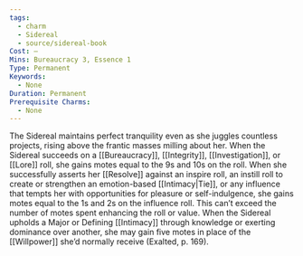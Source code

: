 ```yaml
---
tags:
  - charm
  - Sidereal
  - source/sidereal-book
Cost: —
Mins: Bureaucracy 3, Essence 1
Type: Permanent
Keywords:
  - None
Duration: Permanent
Prerequisite Charms:
  - None
---
```

The Sidereal maintains perfect tranquility even as she juggles countless projects, rising above the frantic masses milling about her. When the Sidereal succeeds on a [[Bureaucracy]], [[Integrity]], [[Investigation]], or [[Lore]] roll, she gains motes equal to the 9s and 10s on the roll. When she successfully asserts her [[Resolve]] against an inspire roll, an instill roll to create or strengthen an emotion-based [[Intimacy|Tie]], or any influence that tempts her with opportunities for pleasure or self-indulgence, she gains motes equal to the 1s and 2s on the influence roll. This can’t exceed the number of motes spent enhancing the roll or value. When the Sidereal upholds a Major or Defining [[Intimacy]] through knowledge or exerting dominance over another, she may gain five motes in place of the [[Willpower]] she’d normally receive (Exalted, p. 169).